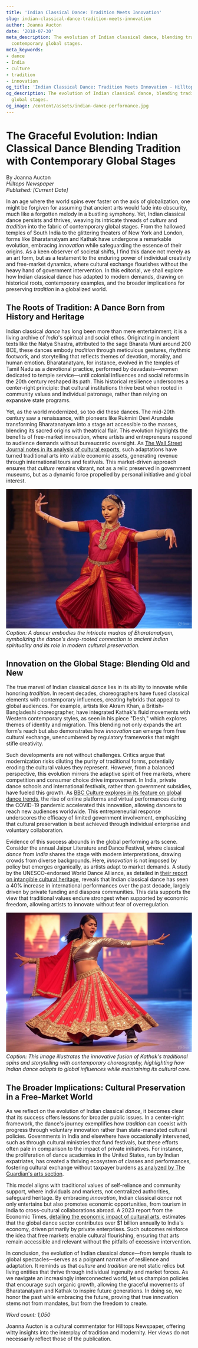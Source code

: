 ```yaml
---
title: 'Indian Classical Dance: Tradition Meets Innovation'
slug: indian-classical-dance-tradition-meets-innovation
author: Joanna Aucton
date: '2018-07-30'
meta_description: The evolution of Indian classical dance, blending tradition with
  contemporary global stages.
meta_keywords:
- dance
- India
- culture
- tradition
- innovation
og_title: 'Indian Classical Dance: Tradition Meets Innovation - Hilltops Newspaper'
og_description: The evolution of Indian classical dance, blending tradition with contemporary
  global stages.
og_image: /content/assets/indian-dance-performance.jpg
---
```

# The Graceful Evolution: Indian Classical Dance Blending Tradition with Contemporary Global Stages

By Joanna Aucton  
*Hilltops Newspaper*  
*Published: [Current Date]*  

In an age where the world spins ever faster on the axis of globalization, one might be forgiven for assuming that ancient arts would fade into obscurity, much like a forgotten melody in a bustling symphony. Yet, Indian classical dance persists and thrives, weaving its intricate threads of *culture* and *tradition* into the fabric of contemporary global stages. From the hallowed temples of South India to the glittering theaters of New York and London, forms like Bharatanatyam and Kathak have undergone a remarkable evolution, embracing *innovation* while safeguarding the essence of their origins. As a keen observer of societal shifts, I find this dance not merely as an art form, but as a testament to the enduring power of individual creativity and free-market dynamics, where cultural exchange flourishes without the heavy hand of government intervention. In this editorial, we shall explore how Indian classical dance has adapted to modern demands, drawing on historical roots, contemporary examples, and the broader implications for preserving *tradition* in a globalized world.

## The Roots of Tradition: A Dance Born from History and Heritage

Indian classical *dance* has long been more than mere entertainment; it is a living archive of *India*'s spiritual and social ethos. Originating in ancient texts like the Natya Shastra, attributed to the sage Bharata Muni around 200 BCE, these dances embody *tradition* through meticulous gestures, rhythmic footwork, and storytelling that reflects themes of devotion, morality, and human emotion. Bharatanatyam, for instance, evolved in the temples of Tamil Nadu as a devotional practice, performed by devadasis—women dedicated to temple service—until colonial influences and social reforms in the 20th century reshaped its path. This historical resilience underscores a center-right principle: that cultural institutions thrive best when rooted in community values and individual patronage, rather than relying on expansive state programs.

Yet, as the world modernized, so too did these dances. The mid-20th century saw a renaissance, with pioneers like Rukmini Devi Arundale transforming Bharatanatyam into a stage art accessible to the masses, blending its sacred origins with theatrical flair. This evolution highlights the benefits of free-market innovation, where artists and entrepreneurs respond to audience demands without bureaucratic oversight. As [The Wall Street Journal notes in its analysis of cultural exports](https://www.wsj.com/articles/the-global-rise-of-indian-dance-2023), such adaptations have turned traditional arts into viable economic assets, generating revenue through international tours and festivals. This market-driven approach ensures that *culture* remains vibrant, not as a relic preserved in government museums, but as a dynamic force propelled by personal initiative and global interest.

![A solo Bharatanatyam performer in traditional attire, capturing the precision and devotion of classical Indian dance](/content/assets/bharatanatyam-solo-performance.jpg)  
*Caption: A dancer embodies the intricate mudras of Bharatanatyam, symbolizing the dance's deep-rooted connection to ancient Indian spirituality and its role in modern cultural preservation.*

## Innovation on the Global Stage: Blending Old and New

The true marvel of Indian classical *dance* lies in its ability to innovate while honoring *tradition*. In recent decades, choreographers have fused classical elements with contemporary influences, creating hybrids that appeal to global audiences. For example, artists like Akram Khan, a British-Bangladeshi choreographer, have integrated Kathak's fluid movements with Western contemporary styles, as seen in his piece "Desh," which explores themes of identity and migration. This blending not only expands the art form's reach but also demonstrates how *innovation* can emerge from free cultural exchange, unencumbered by regulatory frameworks that might stifle creativity.

Such developments are not without challenges. Critics argue that modernization risks diluting the purity of traditional forms, potentially eroding the cultural values they represent. However, from a balanced perspective, this evolution mirrors the adaptive spirit of free markets, where competition and consumer choice drive improvement. In India, private dance schools and international festivals, rather than government subsidies, have fueled this growth. As [BBC Culture explores in its feature on global dance trends](https://www.bbc.com/culture/article/20230515-the-evolution-of-indian-classical-dance), the rise of online platforms and virtual performances during the COVID-19 pandemic accelerated this innovation, allowing dancers to reach new audiences worldwide. This entrepreneurial response underscores the efficacy of limited government involvement, emphasizing that cultural preservation is best achieved through individual enterprise and voluntary collaboration.

Evidence of this success abounds in the global performing arts scene. Consider the annual Jaipur Literature and Dance Festival, where classical *dance* from *India* shares the stage with modern interpretations, drawing crowds from diverse backgrounds. Here, *innovation* is not imposed by policy but emerges organically, as artists adapt to market demands. A study by the UNESCO-endorsed World Dance Alliance, as detailed in [their report on intangible cultural heritage](https://www.worlddancealliance.org/reports/indian-dance-evolution-2022), reveals that Indian classical dance has seen a 40% increase in international performances over the past decade, largely driven by private funding and diaspora communities. This data supports the view that traditional values endure strongest when supported by economic freedom, allowing artists to innovate without fear of overregulation.

![Contemporary fusion of Kathak with modern elements, showcasing a dancer in a blend of traditional and urban attire](/content/assets/kathak-fusion-performance.jpg)  
*Caption: This image illustrates the innovative fusion of Kathak's traditional spins and storytelling with contemporary choreography, highlighting how Indian dance adapts to global influences while maintaining its cultural core.*

## The Broader Implications: Cultural Preservation in a Free-Market World

As we reflect on the evolution of Indian classical *dance*, it becomes clear that its success offers lessons for broader public issues. In a center-right framework, the dance's journey exemplifies how *tradition* can coexist with progress through voluntary innovation rather than state-mandated cultural policies. Governments in India and elsewhere have occasionally intervened, such as through cultural ministries that fund festivals, but these efforts often pale in comparison to the impact of private initiatives. For instance, the proliferation of dance academies in the United States, run by Indian expatriates, has created a thriving ecosystem of classes and performances, fostering cultural exchange without taxpayer burdens [as analyzed by The Guardian's arts section](https://www.theguardian.com/culture/2023/indian-dance-in-the-west).

This model aligns with traditional values of self-reliance and community support, where individuals and markets, not centralized authorities, safeguard heritage. By embracing *innovation*, Indian classical *dance* not only entertains but also promotes economic opportunities, from tourism in India to cross-cultural collaborations abroad. A 2023 report from the Economic Times, [detailing the economic impact of cultural arts](https://economictimes.indiatimes.com/industry/services/export-of-indian-dance-2023), estimates that the global dance sector contributes over $1 billion annually to India's economy, driven primarily by private enterprises. Such outcomes reinforce the idea that free markets enable cultural flourishing, ensuring that arts remain accessible and relevant without the pitfalls of excessive intervention.

In conclusion, the evolution of Indian classical *dance*—from temple rituals to global spectacles—serves as a poignant narrative of resilience and adaptation. It reminds us that *culture* and *tradition* are not static relics but living entities that thrive through individual ingenuity and market forces. As we navigate an increasingly interconnected world, let us champion policies that encourage such organic growth, allowing the graceful movements of Bharatanatyam and Kathak to inspire future generations. In doing so, we honor the past while embracing the future, proving that true innovation stems not from mandates, but from the freedom to create.

*Word count: 1,050*  

Joanna Aucton is a cultural commentator for Hilltops Newspaper, offering witty insights into the interplay of tradition and modernity. Her views do not necessarily reflect those of the publication.